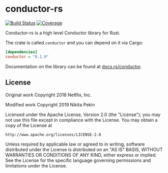 # conductor-rs

[![Build Status](https://img.shields.io/azure-devops/build/indiv0/7dbcf843-e4bb-4c6d-8e6d-2dbeb5ca3b6b/5)](https://dev.azure.com/indiv0/conductor-rs/_build?definitionId=5)
[![Coverage](https://img.shields.io/codecov/c/gh/indiv0/conductor-rs?token=c43247f3bba945dd804aa263991dae8babc123def456)](https://codecov.io/gh/indiv0/conductor-rs)

Conductor-rs is a high level Conductor library for Rust.

The crate is called `conductor` and you can depend on it via Cargo:

```ini
[dependencies]
conductor = "0.1.0"
```

Documentation on the library can be found at
[docs.rs/conductor](https://docs.rs/conductor).

## License

Original work Copyright 2018 Netflix, Inc.

Modified work Copyright 2019 Nikita Pekin

Licensed under the Apache License, Version 2.0 (the "License");
you may not use this file except in compliance with the License.
You may obtain a copy of the License at

	http://www.apache.org/licenses/LICENSE-2.0

Unless required by applicable law or agreed to in writing, software
distributed under the License is distributed on an "AS IS" BASIS,
WITHOUT WARRANTIES OR CONDITIONS OF ANY KIND, either express or implied.
See the License for the specific language governing permissions and
limitations under the License.

